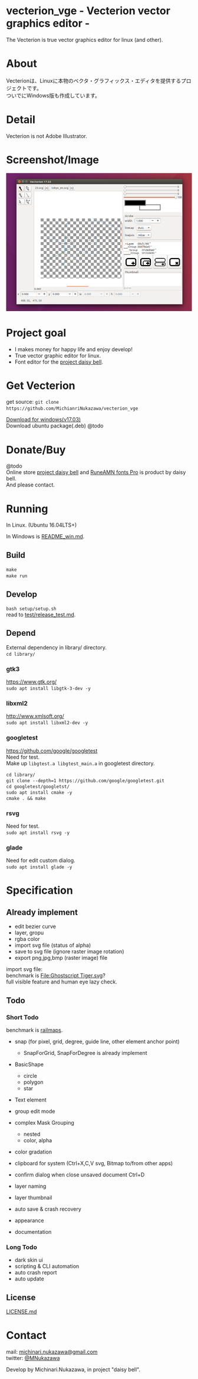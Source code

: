 vecterion_vge - Vecterion vector graphics editor -
====

The Vecterion is true vector graphics editor for linux (and other).  

# About
Vecterionは、Linuxに本物のベクタ・グラフィックス・エディタを提供するプロジェクトです。  
ついでにWindows版も作成しています。  

# Detail
Vecterion is not Adobe Illustrator.  

# Screenshot/Image
![vecterion](document/image/vecterion_vge_17.03.png)  

# Project goal
- I makes money for happy life and enjoy develop!
- True vector graphic editor for linux.
- Font editor for the [project daisy bell][pixiv_booth_project_daisy_bell].

# Get Vecterion
get source: `git clone https://github.com/MichianriNukazawa/vecterion_vge`  

[Download for windows(v17.03)](https://github.com/MichinariNukazawa/vecterion_vge/releases/download/v17.03/vecterion_vge-win64-17.03-0c6dd16.zip)  
Download ubuntu package(.deb) @todo  

# Donate/Buy
@todo  
Online store [project daisy bell][pixiv_booth_project_daisy_bell] and [RuneAMN fonts Pro][gumroad_runeamn_fonts_pro] is product by daisy bell.  
And please contact.  

# Running
In Linux. (Ubuntu 16.04LTS+)  

In Windows is [README_win.md](README_win.md).  

## Build
`make`  
`make run`  

## Develop
`bash setup/setup.sh`  
read to [test/release_test.md](test/release_test.md).  

## Depend
External dependency in library/ directory.  
`cd library/`  

### gtk3
https://www.gtk.org/  
`sudo apt install libgtk-3-dev -y`  

### libxml2
http://www.xmlsoft.org/  
`sudo apt install libxml2-dev -y`  

### googletest
https://github.com/google/googletest  
Need for test.  
Make up `libgtest.a libgtest_main.a` in googletest directory.  
```
cd library/
git clone --depth=1 https://github.com/google/googletest.git
cd googletest/googletst/
sudo apt install cmake -y
cmake . && make
```

### rsvg
Need for test.  
`sudo apt install rsvg -y`  

### glade
Need for edit custom dialog.  
`sudo apt install glade -y`  

# Specification

## Already implement
- edit bezier curve
- layer, gropu
- rgba color
- import svg file (status of alpha)
- save to svg file (ignore raster image rotation)
- export png,jpg,bmp (raster image) file

import svg file:  
benchmark is [File:Ghostscript Tiger.svg](https://commons.wikimedia.org/wiki/File:Ghostscript_Tiger.svg)?  
 full visible feature and human eye lazy check.  

## Todo
### Short Todo

benchmark is [railmaps](https://github.com/hashcc/railmaps).  

- snap (for pixel, grid, degree, guide line, other element anchor point)
    - SnapForGrid, SnapForDegree is already implement
- BasicShape
    - circle
    - polygon
    - star
- Text element
- group edit mode
- complex Mask Grouping
    - nested
    - color, alpha
- color gradation

- clipboard for system (Ctrl+X,C,V svg, Bitmap to/from other apps)
- confirm dialog when close unsaved document Ctrl+D
- layer naming
- layer thumbnail
- auto save & crash recovery
- appearance
- documentation

### Long Todo
- dark skin ui
- scripting & CLI automation
- auto crash report
- auto update

## License
[LICENSE.md](LICENSE.md)  

# Contact
mail: [michinari.nukazawa@gmail.com][mailto]  
twitter: [@MNukazawa][twitter]  

Develop by Michinari.Nukazawa, in project "daisy bell".  

[pixiv_booth_project_daisy_bell]: https://daisy-bell.booth.pm/
[gumroad_runeamn_fonts_pro]: https://gumroad.com/l/UNWF
[blog_article]: http://blog.michinari-nukazawa.com/
[mailto]: mailto:michinari.nukazawa@gmail.com
[twitter]: https://twitter.com/MNukazawa


